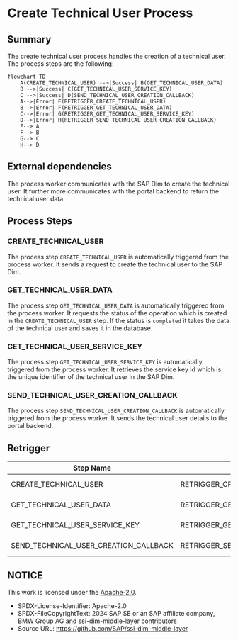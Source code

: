 # Create Technical User Process

## Summary

The create technical user process handles the creation of a technical user. The process steps are the following:

```mermaid
flowchart TD
    A(CREATE_TECHNICAL_USER) -->|Success| B(GET_TECHNICAL_USER_DATA)
    B -->|Success| C(GET_TECHNICAL_USER_SERVICE_KEY)
    C -->|Success| D(SEND_TECHNICAL_USER_CREATION_CALLBACK)
    A-->|Error| E(RETRIGGER_CREATE_TECHNICAL_USER)
    B-->|Error| F(RETRIGGER_GET_TECHNICAL_USER_DATA)
    C-->|Error| G(RETRIGGER_GET_TECHNICAL_USER_SERVICE_KEY)
    D-->|Error| H(RETRIGGER_SEND_TECHNICAL_USER_CREATION_CALLBACK)
    E--> A
    F--> B
    G--> C
    H--> D
```

## External dependencies

The process worker communicates with the SAP Dim to create the technical user. It further more communicates with the portal backend to return the technical user data.

## Process Steps

### CREATE_TECHNICAL_USER

The process step `CREATE_TECHNICAL_USER` is automatically triggered from the process worker. It sends a request to create the technical user to the SAP Dim.

### GET_TECHNICAL_USER_DATA

The process step `GET_TECHNICAL_USER_DATA` is automatically triggered from the process worker. It requests the status of the operation which is created in the `CREATE_TECHNICAL_USER` step. If the status is `completed` it takes the data of the technical user and saves it in the database.

### GET_TECHNICAL_USER_SERVICE_KEY

The process step `GET_TECHNICAL_USER_SERVICE_KEY` is automatically triggered from the process worker. It retrieves the service key id which is the unique identifier of the technical user in the SAP Dim.

### SEND_TECHNICAL_USER_CREATION_CALLBACK

The process step `SEND_TECHNICAL_USER_CREATION_CALLBACK` is automatically triggered from the process worker. It sends the technical user details to the portal backend.

## Retrigger

| Step Name                             | Retrigger Step                                  | Retrigger Endpoint                                                                                                    |
| ------------------------------------- | ----------------------------------------------- | --------------------------------------------------------------------------------------------------------------------- |
| CREATE_TECHNICAL_USER                 | RETRIGGER_CREATE_TECHNICAL_USER                 | api/dim/process/technicalUser/{processId}/retrigger?processStepTypeId=RETRIGGER_CREATE_TECHNICAL_USER                 |
| GET_TECHNICAL_USER_DATA               | RETRIGGER_GET_TECHNICAL_USER_DATA               | api/dim/process/technicalUser/{processId}/retrigger?processStepTypeId=RETRIGGER_GET_TECHNICAL_USER_DATA               |
| GET_TECHNICAL_USER_SERVICE_KEY        | RETRIGGER_GET_TECHNICAL_USER_SERVICE_KEY        | api/dim/process/technicalUser/{processId}/retrigger?processStepTypeId=RETRIGGER_GET_TECHNICAL_USER_SERVICE_KEY        |
| SEND_TECHNICAL_USER_CREATION_CALLBACK | RETRIGGER_SEND_TECHNICAL_USER_CREATION_CALLBACK | api/dim/process/technicalUser/{processId}/retrigger?processStepTypeId=RETRIGGER_SEND_TECHNICAL_USER_CREATION_CALLBACK |

## NOTICE

This work is licensed under the [Apache-2.0](https://www.apache.org/licenses/LICENSE-2.0).

- SPDX-License-Identifier: Apache-2.0
- SPDX-FileCopyrightText: 2024 SAP SE or an SAP affiliate company, BMW Group AG and ssi-dim-middle-layer contributors
- Source URL: https://github.com/SAP/ssi-dim-middle-layer
